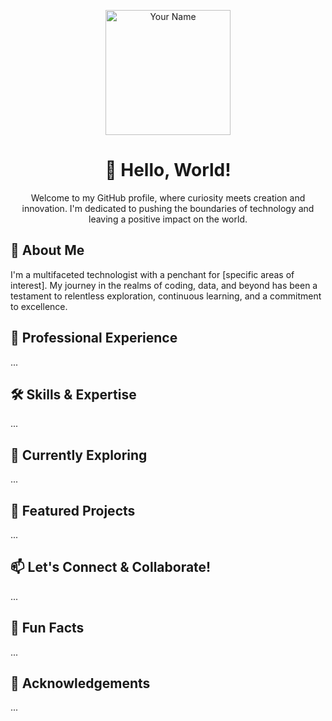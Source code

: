 <!-- Header -->
<p align="center">
  <img src="https://your-image-url.com/your-image.png" width="200" alt="Your Name">
</p>

<!-- Introduction -->
<h1 align="center">👋 Hello, World!</h1>
<p align="center">Welcome to my GitHub profile, where curiosity meets creation and innovation. I'm dedicated to pushing the boundaries of technology and leaving a positive impact on the world.</p>

<!-- About Me -->
<h2>🚀 About Me</h2>
<p>I'm a multifaceted technologist with a penchant for [specific areas of interest]. My journey in the realms of coding, data, and beyond has been a testament to relentless exploration, continuous learning, and a commitment to excellence.</p>

<!-- Professional Experience -->
<h2>💼 Professional Experience</h2>
<p>...</p>

<!-- Skills & Expertise -->
<h2>🛠️ Skills & Expertise</h2>
<p>...</p>

<!-- Currently Exploring -->
<h2>🌱 Currently Exploring</h2>
<p>...</p>

<!-- Featured Projects -->
<h2>🌟 Featured Projects</h2>
<p>...</p>

<!-- Let's Connect & Collaborate -->
<h2>📫 Let's Connect & Collaborate!</h2>
<p>...</p>

<!-- Fun Facts -->
<h2>🎉 Fun Facts</h2>
<p>...</p>

<!-- Acknowledgements -->
<h2>🙏 Acknowledgements</h2>
<p>...</p>
